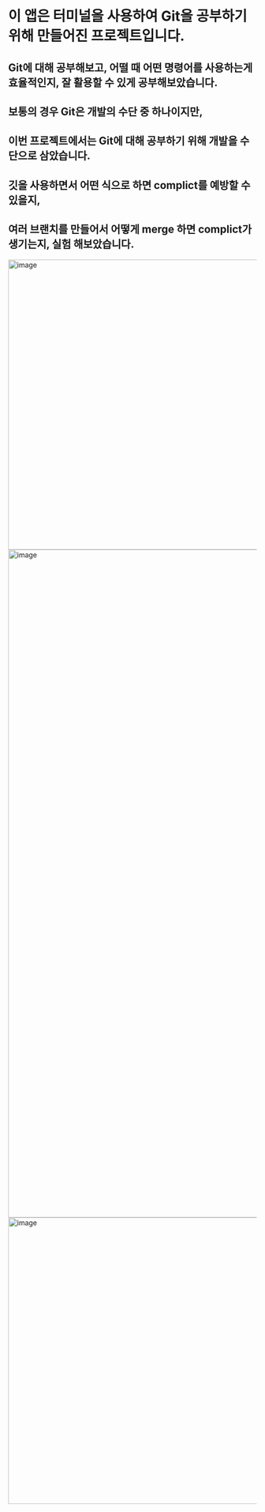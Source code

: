 # 이 앱은 터미널을 사용하여 Git을 공부하기 위해 만들어진 프로젝트입니다.

## Git에 대해 공부해보고, 어떨 때 어떤 명령어를 사용하는게 효율적인지, 잘 활용할 수 있게 공부해보았습니다.

## 보통의 경우 Git은 개발의 수단 중 하나이지만, 
## 이번 프로젝트에서는 Git에 대해 공부하기 위해 개발을 수단으로 삼았습니다. 

## 깃을 사용하면서 어떤 식으로 하면 complict를 예방할 수 있을지, 
## 여러 브랜치를 만들어서 어떻게 merge 하면 complict가 생기는지, 실험 해보았습니다.

<img width="587" alt="image" src="https://user-images.githubusercontent.com/66102708/166970287-690012ff-3b70-4bc4-bb4a-4fc99a68bb12.png">

<img width="1352" alt="image" src="https://user-images.githubusercontent.com/66102708/166971197-336bf5aa-1f54-4cde-9c11-96fec33ef196.png">

<img width="580" alt="image" src="https://user-images.githubusercontent.com/66102708/166970845-ee9037f4-5882-4e42-ab8a-2299ea282bc4.png">
